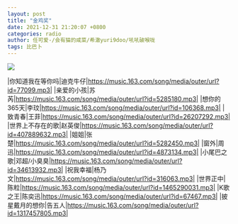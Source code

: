 ```yaml
---
layout: post
title: "金鸡奖"
date: 2021-12-31 21:20:07 +0800
categories: radio
author: 任可爱-/会有猫的咸菜/希澈yuri9doo/吼吼破喉咙
tags: 比巴卜
---
```

![]({{site.baseurl}}/images/cover_20211231.jpg)

|你知道我在等你吗|迪克牛仔|https://music.163.com/song/media/outer/url?id=77099.mp3|
|亲爱的小孩|苏芮|https://music.163.com/song/media/outer/url?id=5285180.mp3|
|想你的365天|李玟|https://music.163.com/song/media/outer/url?id=106368.mp3|
|致青春|王菲|https://music.163.com/song/media/outer/url?id=26207292.mp3|
|世界上不存在的歌|赵英俊|https://music.163.com/song/media/outer/url?id=407889632.mp3|
|姐姐|张楚|https://music.163.com/song/media/outer/url?id=5282450.mp3|
|窗外|周迅|https://music.163.com/song/media/outer/url?id=4873134.mp3|
|小尾巴之歌|邓超/小臭臭|https://music.163.com/song/media/outer/url?id=34613932.mp3|
|祝我幸福|杨乃文|https://music.163.com/song/media/outer/url?id=316063.mp3|
|世界正中|陈粒|https://music.163.com/song/media/outer/url?id=1465290031.mp3|
|K歌之王|陈奕迅|https://music.163.com/song/media/outer/url?id=67467.mp3|
|披星戴月的想你|告五人|https://music.163.com/song/media/outer/url?id=1317457805.mp3|

